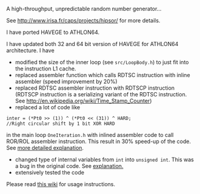 A high-throughput, unpredictable random number generator...

See http://www.irisa.fr/caps/projects/hipsor/ for more details.

I have ported HAVEGE to ATHLON64.

I have updated both 32 and 64 bit version of HAVEGE for ATHLON64 architecture. I have
  * modified the size of the inner loop (see `src/LoopBody.h`) to just fit into the instruction L1 cache.
  * replaced assembler function which calls RDTSC instruction with inline assembler (speed improvement by 20%)
  * replaced RDTSC assembler instruction with RDTSCP instruction (RDTSCP instruction is a serializing variant of the RDTSC instruction. See http://en.wikipedia.org/wiki/Time_Stamp_Counter)
  * replaced a lot of code like
```
inter = (*Pt0 >> (1)) ^ (*Pt0 << (31)) ^ HARD;
//Right circular shift by 1 bit XOR HARD
```
in the main loop `OneIteration.h` with inlined assembler code to call ROR/ROL assembler instruction. This result in 30% speed-up of the code. See [more detailed explanation](Changes.md).
  * changed type of internal variables from `int` into `unsigned int`. This was a bug in the original code. See [explanation.](Changes.md)
  * extensively tested the code

Please read [this wiki](PageName.md) for usage instructions.